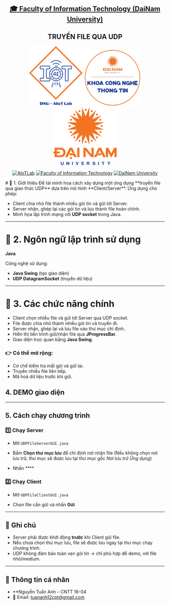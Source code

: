 <h2 align="center">
    <a href="https://dainam.edu.vn/vi/khoa-cong-nghe-thong-tin">
    🎓 Faculty of Information Technology (DaiNam University)
    </a>
</h2>
<h2 align="center">
    TRUYỀN FILE QUA UDP 
</h2>
<div align="center">
    <p align="center">
        <img src="docs/aiotlab_logo.png" alt="AIoTLab Logo" width="170"/>
        <img src="docs/fitdnu_logo.png" alt="AIoTLab Logo" width="180"/>
        <img src="docs/dnu_logo.png" alt="DaiNam University Logo" width="200"/>
    </p>

[![AIoTLab](https://img.shields.io/badge/AIoTLab-green?style=for-the-badge)](https://www.facebook.com/DNUAIoTLab)
[![Faculty of Information Technology](https://img.shields.io/badge/Faculty%20of%20Information%20Technology-blue?style=for-the-badge)](https://dainam.edu.vn/vi/khoa-cong-nghe-thong-tin)
[![DaiNam University](https://img.shields.io/badge/DaiNam%20University-orange?style=for-the-badge)](https://dainam.edu.vn)

</div>
# 📖 1. Giới thiệu
Đề tài minh hoạ cách xây dựng một ứng dụng **truyền file qua giao thức UDP** dựa trên mô hình **Client/Server**.  
Ứng dụng cho phép:

- Client chia nhỏ file thành nhiều gói tin và gửi tới Server.  
- Server nhận, ghép lại các gói tin và lưu thành file hoàn chỉnh.  
- Minh họa lập trình mạng với **UDP socket** trong Java.  

---

# 🔧 2. Ngôn ngữ lập trình sử dụng
**Java**

Công nghệ sử dụng:
- **Java Swing** (tạo giao diện)  
- **UDP DatagramSocket** (truyền dữ liệu)  

---

# 🚀 3. Các chức năng chính
- Client chọn nhiều file và gửi tới Server qua UDP socket.  
- File được chia nhỏ thành nhiều gói tin và truyền đi.  
- Server nhận, ghép lại và lưu file vào thư mục chỉ định.  
- Hiển thị tiến trình gửi/nhận file qua **JProgressBar**.  
- Giao diện trực quan bằng **Java Swing**.  

### 👉 Có thể mở rộng:
- Cơ chế kiểm tra mất gói và gửi lại.  
- Truyền nhiều file liên tiếp.  
- Mã hoá dữ liệu trước khi gửi.  

## 4. DEMO giao diện
---

## 5. Cách chạy chương trình

### 1️⃣ Chạy Server
- Mở `UDPFileServerGUI.java`  
  
- Bấm **Chọn thư mục lưu** để chỉ định nơi nhận file (Nếu không chọn nơi lưu trữ, thư mục sẽ được lưu tại thư mục gốc *Nơi lưu trữ Ứng dụng*)  
- Nhấn ****

### 2️⃣ Chạy Client
- Mở `UDPFileClientGUI.java`  

- Chọn file cần gửi và nhấn **Gửi**

---

## 📌 Ghi chú
- Server phải được khởi động **trước** khi Client gửi file.  
- Nếu chưa chọn thư mục lưu, file sẽ được lưu ngay tại thư mục chạy chương trình.  
- UDP không đảm bảo toàn vẹn gói tin → chỉ phù hợp để demo, với file nhỏ/medium.  

---

## 👤 Thông tin cá nhân
- **Nguyễn Tuấn Anh – CNTT 16-04  
- 📧 Email: tuananh12cpt@gmail.com  


